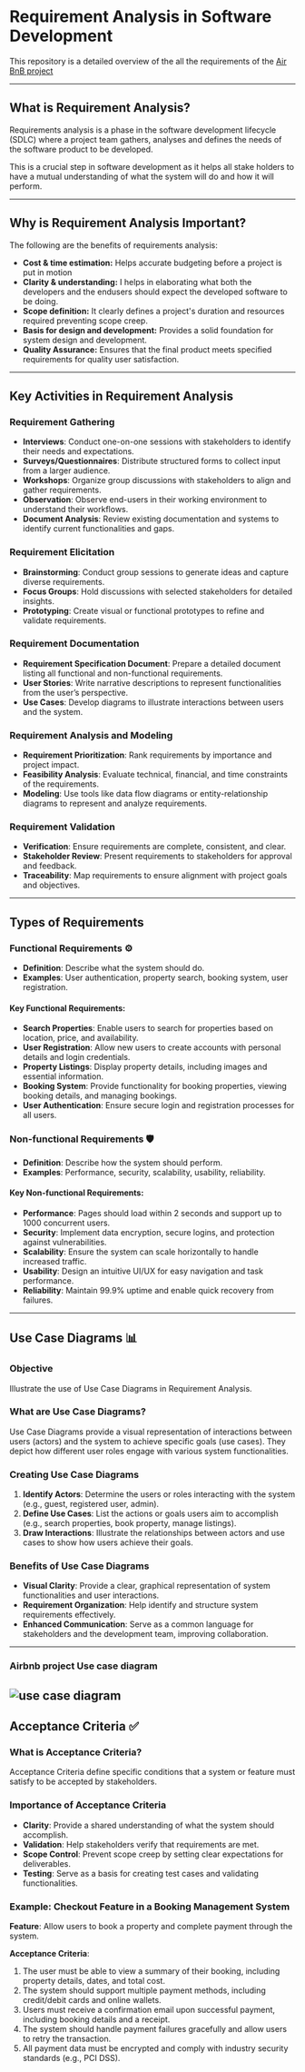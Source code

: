 # Requirement Analysis in Software Development


This repository is a detailed overview of the all the requirements of the [Air BnB project](https://github.com/AckimJnr/airbnb-clone-project)

---

## What is Requirement Analysis?
Requirements analysis is a phase in the software development lifecycle (SDLC) where a project team gathers, analyses and defines the needs of the software product to be developed.

This is a crucial step in software development as it helps all stake holders to have a mutual understanding of what the system will do and how it will perform.

---

## Why is Requirement Analysis Important?
The following are the benefits of requirements analysis:
- **Cost & time estimation:** Helps accurate budgeting before a project is put in motion
- **Clarity & understanding:** I helps in elaborating what both the developers and the endusers should expect the developed software to be doing.
- **Scope definition:** It clearly defines a project's duration and resources required preventing scope creep.
- **Basis for design and development:** Provides a solid foundation for system design and development.
- **Quality Assurance:** Ensures that the final product meets specified requirements for quality user satisfaction.


---

## Key Activities in Requirement Analysis  

### Requirement Gathering  
- **Interviews**: Conduct one-on-one sessions with stakeholders to identify their needs and expectations.  
- **Surveys/Questionnaires**: Distribute structured forms to collect input from a larger audience.  
- **Workshops**: Organize group discussions with stakeholders to align and gather requirements.  
- **Observation**: Observe end-users in their working environment to understand their workflows.  
- **Document Analysis**: Review existing documentation and systems to identify current functionalities and gaps.  

### Requirement Elicitation  
- **Brainstorming**: Conduct group sessions to generate ideas and capture diverse requirements.  
- **Focus Groups**: Hold discussions with selected stakeholders for detailed insights.  
- **Prototyping**: Create visual or functional prototypes to refine and validate requirements.  

### Requirement Documentation  
- **Requirement Specification Document**: Prepare a detailed document listing all functional and non-functional requirements.  
- **User Stories**: Write narrative descriptions to represent functionalities from the user’s perspective.  
- **Use Cases**: Develop diagrams to illustrate interactions between users and the system.  

### Requirement Analysis and Modeling  
- **Requirement Prioritization**: Rank requirements by importance and project impact.  
- **Feasibility Analysis**: Evaluate technical, financial, and time constraints of the requirements.  
- **Modeling**: Use tools like data flow diagrams or entity-relationship diagrams to represent and analyze requirements.  

### Requirement Validation  
- **Verification**: Ensure requirements are complete, consistent, and clear.  
- **Stakeholder Review**: Present requirements to stakeholders for approval and feedback.  
- **Traceability**: Map requirements to ensure alignment with project goals and objectives.  


---

## Types of Requirements  

### Functional Requirements ⚙️  
- **Definition**: Describe what the system should do.  
- **Examples**: User authentication, property search, booking system, user registration.  

#### Key Functional Requirements:  
- **Search Properties**: Enable users to search for properties based on location, price, and availability.  
- **User Registration**: Allow new users to create accounts with personal details and login credentials.  
- **Property Listings**: Display property details, including images and essential information.  
- **Booking System**: Provide functionality for booking properties, viewing booking details, and managing bookings.  
- **User Authentication**: Ensure secure login and registration processes for all users.  

### Non-functional Requirements 🛡️  
- **Definition**: Describe how the system should perform.  
- **Examples**: Performance, security, scalability, usability, reliability.  

#### Key Non-functional Requirements:  
- **Performance**: Pages should load within 2 seconds and support up to 1000 concurrent users.  
- **Security**: Implement data encryption, secure logins, and protection against vulnerabilities.  
- **Scalability**: Ensure the system can scale horizontally to handle increased traffic.  
- **Usability**: Design an intuitive UI/UX for easy navigation and task performance.  
- **Reliability**: Maintain 99.9% uptime and enable quick recovery from failures.  

---

## Use Case Diagrams 📊  

### Objective  
Illustrate the use of Use Case Diagrams in Requirement Analysis.  

### What are Use Case Diagrams?  
Use Case Diagrams provide a visual representation of interactions between users (actors) and the system to achieve specific goals (use cases). They depict how different user roles engage with various system functionalities.  

### Creating Use Case Diagrams  
1. **Identify Actors**: Determine the users or roles interacting with the system (e.g., guest, registered user, admin).  
2. **Define Use Cases**: List the actions or goals users aim to accomplish (e.g., search properties, book property, manage listings).  
3. **Draw Interactions**: Illustrate the relationships between actors and use cases to show how users achieve their goals.  

### Benefits of Use Case Diagrams  
- **Visual Clarity**: Provide a clear, graphical representation of system functionalities and user interactions.  
- **Requirement Organization**: Help identify and structure system requirements effectively.  
- **Enhanced Communication**: Serve as a common language for stakeholders and the development team, improving collaboration.  

---

### Airbnb project Use case diagram

![use case diagram](airbnb-project.drawio.png)
---

## Acceptance Criteria ✅  

### What is Acceptance Criteria?  
Acceptance Criteria define specific conditions that a system or feature must satisfy to be accepted by stakeholders.

### Importance of Acceptance Criteria  
- **Clarity**: Provide a shared understanding of what the system should accomplish.  
- **Validation**: Help stakeholders verify that requirements are met.  
- **Scope Control**: Prevent scope creep by setting clear expectations for deliverables.  
- **Testing**: Serve as a basis for creating test cases and validating functionalities.  

### Example: Checkout Feature in a Booking Management System  
**Feature**: Allow users to book a property and complete payment through the system.  

**Acceptance Criteria**:  
1. The user must be able to view a summary of their booking, including property details, dates, and total cost.  
2. The system should support multiple payment methods, including credit/debit cards and online wallets.  
3. Users must receive a confirmation email upon successful payment, including booking details and a receipt.  
4. The system should handle payment failures gracefully and allow users to retry the transaction.  
5. All payment data must be encrypted and comply with industry security standards (e.g., PCI DSS).   
